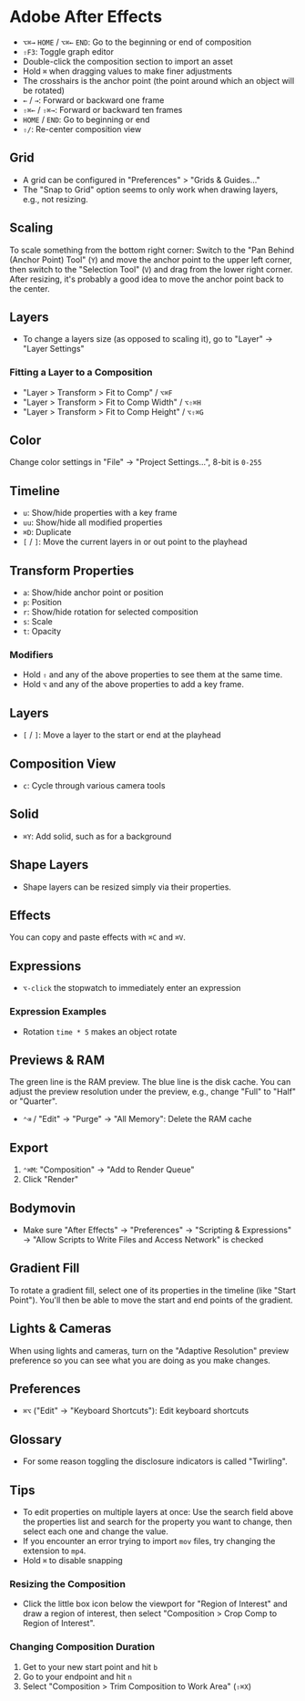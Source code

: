 # Adobe After Effects

- `⌥⌘→` `HOME` / `⌥⌘←` `END`: Go to the beginning or end of composition
- `⇧F3`: Toggle graph editor
- Double-click the composition section to import an asset
- Hold `⌘` when dragging values to make finer adjustments
- The crosshairs is the anchor point (the point around which an object will be rotated)
- `←` / `→`: Forward or backward one frame
- `⇧⌘←` / `⇧⌘→`: Forward or backward ten frames
- `HOME` / `END`: Go to beginning or end
- `⇧/`: Re-center composition view

## Grid

- A grid can be configured in "Preferences" > "Grids & Guides..."
- The "Snap to Grid" option seems to only work when drawing layers, e.g., not resizing.

## Scaling

To scale something from the bottom right corner: Switch to the "Pan Behind (Anchor Point) Tool" (`Y`) and move the anchor point to the upper left corner, then switch to the "Selection Tool" (`V`) and drag from the lower right corner. After resizing, it's probably a good idea to move the anchor point back to the center.

## Layers

- To change a layers size (as opposed to scaling it), go to "Layer" -> "Layer Settings"

### Fitting a Layer to a Composition

- "Layer > Transform > Fit to Comp" / `⌥⌘F`
- "Layer > Transform > Fit to Comp Width" / `⌥⇧⌘H`
- "Layer > Transform > Fit to Comp Height" / `⌥⇧⌘G`

## Color

Change color settings in "File" -> "Project Settings...", 8-bit is `0-255`

## Timeline

- `u`: Show/hide properties with a key frame
- `uu`: Show/hide all modified properties
- `⌘D`: Duplicate
- `[` / `]`: Move the current layers in or out point to the playhead

## Transform Properties

- `a`: Show/hide anchor point or position
- `p`: Position
- `r`: Show/hide rotation for selected composition
- `s`: Scale
- `t`: Opacity

### Modifiers

- Hold `⇧` and any of the above properties to see them at the same time.
- Hold `⌥` and any of the above properties to add a key frame.

## Layers

- `[` / `]`: Move a layer to the start or end at the playhead

## Composition View

- `c`: Cycle through various camera tools

## Solid

- `⌘Y`: Add solid, such as for a background

## Shape Layers

- Shape layers can be resized simply via their properties.

## Effects

You can copy and paste effects with `⌘C` and `⌘V`.

## Expressions

- `⌥-click` the stopwatch to immediately enter an expression

### Expression Examples

- Rotation `time * 5` makes an object rotate

## Previews & RAM

The green line is the RAM preview. The blue line is the disk cache. You can adjust the preview resolution under the preview, e.g., change "Full" to "Half" or "Quarter".

- `⌃⌫` / "Edit" -> "Purge" -> "All Memory": Delete the RAM cache

## Export

1. `⌃⌘M`: "Composition" -> "Add to Render Queue"
2. Click "Render"

## Bodymovin

- Make sure "After Effects" -> "Preferences" -> "Scripting & Expressions" -> "Allow Scripts to Write Files and Access Network" is checked

## Gradient Fill

To rotate a gradient fill, select one of its properties in the timeline (like "Start Point"). You'll then be able to move the start and end points of the gradient.

## Lights & Cameras

When using lights and cameras, turn on the "Adaptive Resolution" preview preference so you can see what you are doing as you make changes.

## Preferences

- `⌘⌥` ("Edit" -> "Keyboard Shortcuts"): Edit keyboard shortcuts

## Glossary

- For some reason toggling the disclosure indicators is called "Twirling".

## Tips

- To edit properties on multiple layers at once: Use the search field above the properties list and search for the property you want to change, then select each one and change the value.
- If you encounter an error trying to import `mov` files, try changing the extension to `mp4`.
- Hold `⌘` to disable snapping

### Resizing the Composition

- Click the little box icon below the viewport for "Region of Interest" and draw a region of interest, then select "Composition > Crop Comp to Region of Interest".

### Changing Composition Duration

1. Get to your new start point and hit `b`
2. Go to your endpoint and hit `n`
3. Select "Composition > Trim Composition to Work Area" (`⇧⌘X`)
